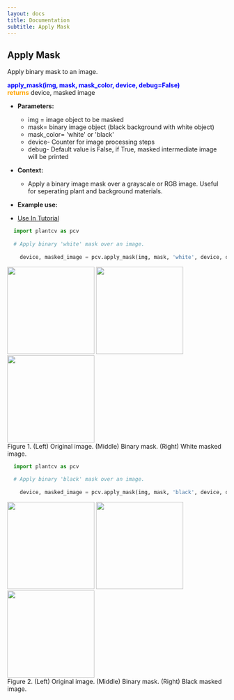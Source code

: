 ```yaml
---
layout: docs
title: Documentation
subtitle: Apply Mask    
---
```


## Apply Mask

Apply binary mask to an image.

<font color='blue'><b>apply\_mask(img, mask, mask\_color, device, debug=False)</font></b><br>
<font color='orange'>**returns**</font> device, masked image
    
- **Parameters:**   
  - img = image object to be masked
  - mask= binary image object (black background with white object)
  - mask_color= 'white' or 'black'  
  - device- Counter for image processing steps
  - debug- Default value is False, if True, masked intermediate image will be printed 

- **Context:**  
  - Apply a binary image mask over a grayscale or RGB image. Useful for seperating plant and background materials.

- **Example use:**  

 - [Use In Tutorial](http://plantcv.danforthcenter.org/pages/documentation/function_docs/vis_tutorial.html)
 
  ```python
    import plantcv as pcv
    
    # Apply binary 'white' mask over an image. 
    
      device, masked_image = pcv.apply_mask(img, mask, 'white', device, debug=True)
  ```
  
  <a href="{{site.baseurl}}/img/documentation_images/apply_mask/VIS_SV_180_z2500_349810.png" target="_blank">
  <img src="{{site.baseurl}}/img/documentation_images/apply_mask/VIS_SV_180_z2500_349810.png" width="200"></a>
  <a href="{{site.baseurl}}/img/documentation_images/apply_mask/10_and_joined.png" target="_blank">
  <img src="{{site.baseurl}}/img/documentation_images/apply_mask/10_and_joined.png" width="200"></a>
  <a href="{{site.baseurl}}/img/documentation_images/apply_mask/11_wmasked.png" target="_blank">
  <img src="{{site.baseurl}}/img/documentation_images/apply_mask/11_wmasked.png" width="200"></a><br>
  Figure 1. (Left) Original image. (Middle) Binary mask. (Right) White masked image. 
 
  ```python
    import plantcv as pcv
    
    # Apply binary 'black' mask over an image. 
    
      device, masked_image = pcv.apply_mask(img, mask, 'black', device, debug=True)
  ```
  
  <a href="{{site.baseurl}}/img/documentation_images/apply_mask/VIS_SV_180_z2500_349810.png" target="_blank">
  <img src="{{site.baseurl}}/img/documentation_images/apply_mask/VIS_SV_180_z2500_349810.png" width="200"></a>
  <a href="{{site.baseurl}}/img/documentation_images/apply_mask/10_and_joined.png" target="_blank">
  <img src="{{site.baseurl}}/img/documentation_images/apply_mask/10_and_joined.png" width="200"></a>
  <a href="{{site.baseurl}}/img/documentation_images/apply_mask/11_bmasked.png" target="_blank">
  <img src="{{site.baseurl}}/img/documentation_images/apply_mask/11_bmasked.png" width="200"></a><br>
  Figure 2. (Left) Original image. (Middle) Binary mask. (Right) Black masked image. 
